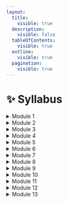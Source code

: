 ```yaml
---
layout:
  title:
    visible: true
  description:
    visible: false
  tableOfContents:
    visible: true
  outline:
    visible: true
  pagination:
    visible: true
---
```


# ✨ Syllabus&#x20;

<details>

<summary>Module 1</summary>



</details>

<details>

<summary>Module 2</summary>



</details>

<details>

<summary>Module 3</summary>



</details>

<details>

<summary>Module 4</summary>



</details>

<details>

<summary>Module 5</summary>



</details>

<details>

<summary>Module 6</summary>



</details>

<details>

<summary>Module 7</summary>



</details>

<details>

<summary>Module 8</summary>



</details>

<details>

<summary>Module 9</summary>



</details>

<details>

<summary>Module  10</summary>



</details>

<details>

<summary>Module 11</summary>



</details>

<details>

<summary>Module 12</summary>



</details>

<details>

<summary>Module 13</summary>



</details>
